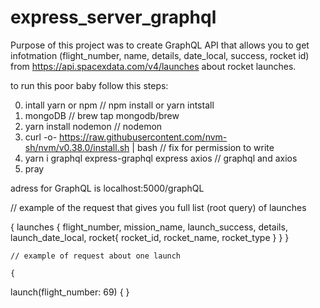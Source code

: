 # express_server_graphql

Purpose of this project was to create GraphQL API  that allows you to get infotmation (flight_number, name, details, date_local, success, rocket id) from https://api.spacexdata.com/v4/launches about rocket launches. 


to run this poor baby follow this steps:

0) intall yarn or npm // npm install or yarn intstall
1) mongoDB                  // brew tap mongodb/brew 
2) yarn install nodemon               // nodemon
3) curl -o- https://raw.githubusercontent.com/nvm-sh/nvm/v0.38.0/install.sh | bash      // fix for permission to write
4) yarn i graphql express-graphql express axios   // graphql and axios 
5) pray

adress for GraphQL is localhost:5000/graphQL

// example of the request that gives you full list (root query) of launches

{
  launches {
    flight_number,
    mission_name,
    launch_success,
    details,
    launch_date_local,
    rocket{
      rocket_id,
      rocket_name,
      rocket_type
    }
  }
    }

    // example of request about one launch

    {
  launch(flight_number: 69) {
  }
  
